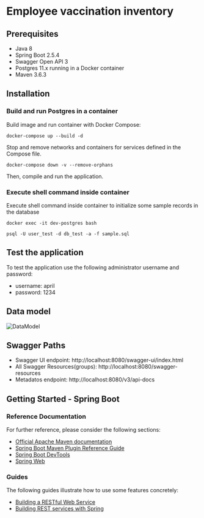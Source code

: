 # Employee vaccination inventory

## Prerequisites

- Java 8
- Spring Boot 2.5.4
- Swagger Open API 3
- Postgres 11.x running in a Docker container
- Maven 3.6.3

## Installation

### Build and run Postgres in a container

Build image and run container with Docker Compose:

`docker-compose up --build -d`

Stop and remove networks and containers for services defined in the Compose file.

`docker-compose down -v --remove-orphans`

Then, compile and run the application.

### Execute shell command inside container

Execute shell command inside container to initialize some sample records in the database

`docker exec -it dev-postgres bash`

`psql -U user_test -d db_test -a -f sample.sql`

## Test the application

To test the application use the following administrator username and password:

- username: april
- password: 1234

## Data model

![DataModel](https://i.postimg.cc/23Nz386M/Data-model.jpg)

## Swagger Paths

- Swagger UI endpoint: http://localhost:8080/swagger-ui/index.html
- All Swagger Resources(groups): http://localhost:8080/swagger-resources
- Metadatos endpoint: http://localhost:8080/v3/api-docs

## Getting Started - Spring Boot

### Reference Documentation

For further reference, please consider the following sections:

* [Official Apache Maven documentation](https://maven.apache.org/guides/index.html)
* [Spring Boot Maven Plugin Reference Guide](https://docs.spring.io/spring-boot/docs/2.5.4/maven-plugin/reference/html/)
* [Spring Boot DevTools](https://docs.spring.io/spring-boot/docs/2.5.4/reference/htmlsingle/#using-boot-devtools)
* [Spring Web](https://docs.spring.io/spring-boot/docs/2.5.4/reference/htmlsingle/#boot-features-developing-web-applications)

### Guides

The following guides illustrate how to use some features concretely:

* [Building a RESTful Web Service](https://spring.io/guides/gs/rest-service/)
* [Building REST services with Spring](https://spring.io/guides/tutorials/bookmarks/)
